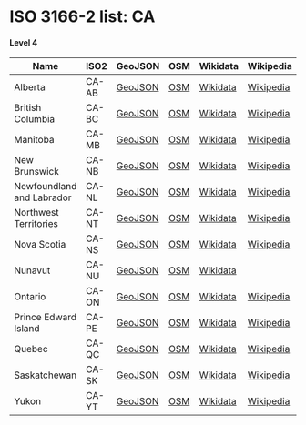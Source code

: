 # ISO 3166-2 list: CA


#### Level 4
Name | ISO2 | GeoJSON | OSM | Wikidata | Wikipedia | population 
--- | --- | --- | --- | --- | --- | --: 
Alberta | CA-AB | [GeoJSON](../../export/geojson/q7/iso2/CA/CA-AB.geojson) | [OSM](https://www.openstreetmap.org/relation/391186) | [Wikidata](https://www.wikidata.org/wiki/Q1951) | [Wikipedia](http://en.wikipedia.org/wiki/en%3AAlberta) | 4306039
British Columbia | CA-BC | [GeoJSON](../../export/geojson/q7/iso2/CA/CA-BC.geojson) | [OSM](https://www.openstreetmap.org/relation/390867) | [Wikidata](https://www.wikidata.org/wiki/Q1974) | [Wikipedia](http://en.wikipedia.org/wiki/en%3ABritish%20Columbia) | 4841078
Manitoba | CA-MB | [GeoJSON](../../export/geojson/q7/iso2/CA/CA-MB.geojson) | [OSM](https://www.openstreetmap.org/relation/390841) | [Wikidata](https://www.wikidata.org/wiki/Q1948) | [Wikipedia](http://en.wikipedia.org/wiki/en%3AManitoba) | 1343371
New Brunswick | CA-NB | [GeoJSON](../../export/geojson/q7/iso2/CA/CA-NB.geojson) | [OSM](https://www.openstreetmap.org/relation/68942) | [Wikidata](https://www.wikidata.org/wiki/Q1965) | [Wikipedia](http://en.wikipedia.org/wiki/en%3ANew%20Brunswick) | 760868
Newfoundland and Labrador | CA-NL | [GeoJSON](../../export/geojson/q7/iso2/CA/CA-NL.geojson) | [OSM](https://www.openstreetmap.org/relation/391196) | [Wikidata](https://www.wikidata.org/wiki/Q2003) | [Wikipedia](http://en.wikipedia.org/wiki/en%3ANewfoundland%20and%20Labrador) | 528430
Northwest Territories | CA-NT | [GeoJSON](../../export/geojson/q7/iso2/CA/CA-NT.geojson) | [OSM](https://www.openstreetmap.org/relation/391220) | [Wikidata](https://www.wikidata.org/wiki/Q2007) | [Wikipedia](http://en.wikipedia.org/wiki/en%3ANorthwest%20Territories) | 44718
Nova Scotia | CA-NS | [GeoJSON](../../export/geojson/q7/iso2/CA/CA-NS.geojson) | [OSM](https://www.openstreetmap.org/relation/390558) | [Wikidata](https://www.wikidata.org/wiki/Q1952) | [Wikipedia](http://en.wikipedia.org/wiki/en%3ANova%20Scotia) | 957600
Nunavut | CA-NU | [GeoJSON](../../export/geojson/q7/iso2/CA/CA-NU.geojson) | [OSM](https://www.openstreetmap.org/relation/390840) | [Wikidata](https://www.wikidata.org/wiki/Q2023) |  | 38243
Ontario | CA-ON | [GeoJSON](../../export/geojson/q7/iso2/CA/CA-ON.geojson) | [OSM](https://www.openstreetmap.org/relation/68841) | [Wikidata](https://www.wikidata.org/wiki/Q1904) | [Wikipedia](http://en.wikipedia.org/wiki/en%3AOntario) | 14279196
Prince Edward Island | CA-PE | [GeoJSON](../../export/geojson/q7/iso2/CA/CA-PE.geojson) | [OSM](https://www.openstreetmap.org/relation/391115) | [Wikidata](https://www.wikidata.org/wiki/Q1979) | [Wikipedia](http://en.wikipedia.org/wiki/en%3APrince%20Edward%20Island) | 152784
Quebec | CA-QC | [GeoJSON](../../export/geojson/q7/iso2/CA/CA-QC.geojson) | [OSM](https://www.openstreetmap.org/relation/61549) | [Wikidata](https://www.wikidata.org/wiki/Q176) | [Wikipedia](http://en.wikipedia.org/wiki/fr%3AQu%C3%A9bec) | 8484965
Saskatchewan | CA-SK | [GeoJSON](../../export/geojson/q7/iso2/CA/CA-SK.geojson) | [OSM](https://www.openstreetmap.org/relation/391178) | [Wikidata](https://www.wikidata.org/wiki/Q1989) | [Wikipedia](http://en.wikipedia.org/wiki/en%3ASaskatchewan) | 1168057
Yukon | CA-YT | [GeoJSON](../../export/geojson/q7/iso2/CA/CA-YT.geojson) | [OSM](https://www.openstreetmap.org/relation/391455) | [Wikidata](https://www.wikidata.org/wiki/Q2009) | [Wikipedia](http://en.wikipedia.org/wiki/en%3AYukon) | 38669
